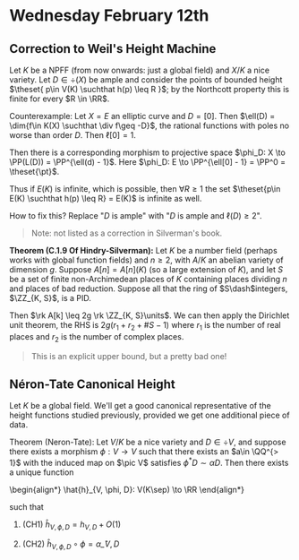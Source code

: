 # Wednesday February 12th

## Correction to Weil's Height Machine

Let $K$ be a NPFF (from now onwards: just a global field) and $X/K$ a nice variety.
Let $D\in \div(X)$ be ample and consider the points of bounded height $\theset{ p\in V(K) \suchthat h(p) \leq R  }$; by the Northcott property this is finite for every $R \in \RR$.

Counterexample:
Let $X = E$ an elliptic curve and $D = [0]$.
Then $\ell(D) = \dim{f\in K(X) \suchthat \div f\geq -D}$, the rational functions with poles no worse than order $D$.
Then $\ell[0] = 1$.

Then there is a corresponding morphism to projective space $\phi_D: X \to \PP(L(D)) = \PP^{\ell(d) - 1}$.
Here $\phi_D: E \to \PP^{\ell[0] - 1} = \PP^0 = \theset{\pt}$.

Thus if $E(K)$ is infinite, which is possible, then $\forall R\geq 1$ the set $\theset{p\in E(K) \suchthat h(p) \leq R} = E(K)$ is infinite as well.

How to fix this?
Replace "$D$ is ample" with "$D$ is ample and $\ell(D) \geq 2$".


> Note: not listed as a correction in Silverman's book.


**Theorem (C.1.9 Of Hindry-Silverman):**
Let $K$ be a number field (perhaps works with global function fields) and $n\geq 2$, with $A/K$ an abelian variety of dimension $g$.
Suppose $A[n] = A[n](K)$ (so a large extension of $K$), and let $S$ be a set of finite non-Archimedean places of $K$ containing places dividing $n$ and places of bad reduction.
Suppose all that the ring of $S\dash$integers, $\ZZ_{K, S}$, is a PID.


Then $\rk A[k] \leq 2g \rk \ZZ_{K, S}\units$.
We can then apply the Dirichlet unit theorem, the RHS is $2g(r_1 + r_2 + \# S - 1)$ where $r_1$ is the number of real places and $r_2$ is the number of complex places.

> This is an explicit upper bound, but a pretty bad one!

## Néron-Tate Canonical Height

Let $K$ be a global field.
We'll get a good canonical representative of the height functions studied previously, provided we get one additional piece of data.

Theorem (Neron-Tate):
Let $V/K$ be a nice variety and $D \in \div V$, and suppose there exists a morphism $\phi: V\to V$ such that there exists an $a\in \QQ^{> 1}$ with the induced map on $\pic V$ satisfies $\phi^* D \sim \alpha D$.
Then there exists a unique function 

\begin{align*}
\hat{h}_{V, \phi, D}: V(K\sep) \to \RR
\end{align*}

such that 

1. (CH1) $\hat h_{V, \phi, D} = h_{V, D} + O(1)$

2. (CH2) $\hat h_{V, \phi, D} \circ \phi = \alpha \hat_{V, D}$

